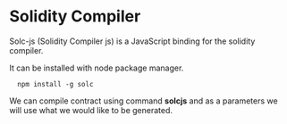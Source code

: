 # Solidity Compiler

Solc-js \(Solidity Compiler js\) is a JavaScript binding for the solidity compiler.

It can be installed with node package manager.

```
  npm install -g solc
```

We can compile contract using command **solcjs** and as a parameters we will use what we would like to be generated.







